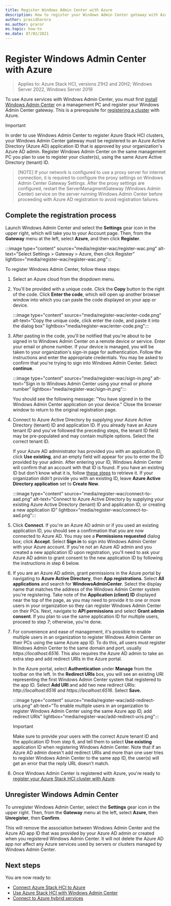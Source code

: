 ```yaml
---
title: Register Windows Admin Center with Azure
description: How to register your Windows Admin Center gateway with Azure.
author: prasidharora
ms.author: praror
ms.topic: how-to
ms.date: 07/02/2021
---
```


# Register Windows Admin Center with Azure

> Applies to: Azure Stack HCI, versions 21H2 and 20H2; Windows Server 2022, Windows Server 2019

To use Azure services with Windows Admin Center, you must first [install Windows Admin Center](/windows-server/manage/windows-admin-center/deploy/install) on a management PC and register your Windows Admin Center gateway. This is a prerequisite for [registering a cluster](../deploy/register-with-azure.md) with Azure.

   > [!IMPORTANT]
   > In order to use Windows Admin Center to register Azure Stack HCI clusters, your Windows Admin Center gateway must be registered to an Azure Active Directory (Azure AD) application ID that is approved by your organization's Azure AD admin. Register Windows Admin Center on the same management PC you plan to use to register your cluster(s), using the same Azure Active Directory (tenant) ID.

   > [NOTE]
   > If your network is configured to use a proxy server for internet connection, it is required to configure the proxy settings on Windows Admin Center Gateway Settings. After the proxy settings are configured, restart the ServerManagmentGateway (Windows Admin Center) service on the server running Windows Admin Center before proceeding with Azure AD registration to avoid registration failures.

## Complete the registration process

Launch Windows Admin Center and select the **Settings** gear icon in the upper right, which will take you to your Account page. Then, from the **Gateway** menu at the left, select **Azure**, and then click **Register**.

   :::image type="content" source="media/register-wac/register-wac.png" alt-text="Select Settings > Gateway > Azure, then click Register" lightbox="media/register-wac/register-wac.png":::

To register Windows Admin Center, follow these steps:

1. Select an Azure cloud from the dropdown menu.

2. You'll be provided with a unique code. Click the **Copy** button to the right of the code. Click **Enter the code**, which will open up another browser window into which you can paste the code displayed on your app or device.

   :::image type="content" source="media/register-wac/enter-code.png" alt-text="Copy the unique code, click enter the code, and paste it into the dialog box" lightbox="media/register-wac/enter-code.png":::

3. After pasting in the code, you'll be notified that you're about to be signed in to Windows Admin Center on a remote device or service. Enter your email or phone number. If your device is managed, you will be taken to your organization's sign-in page for authentication. Follow the instructions and enter the appropriate credentials. You may be asked to confirm that you're trying to sign into Windows Admin Center. Select **continue**.

   :::image type="content" source="media/register-wac/sign-in.png" alt-text="Sign in to Windows Admin Center using your email or phone number" lightbox="media/register-wac/sign-in.png":::

   You should see the following message: "You have signed in to the Windows Admin Center application on your device." Close the browser window to return to the original registration page.

4. Connect to Azure Active Directory by supplying your Azure Active Directory (tenant) ID and application ID. If you already have an Azure tenant ID and you've followed the preceding steps, the tenant ID field may be pre-populated and may contain multiple options. Select the correct tenant ID. 

   If your Azure AD administrator has provided you with an application ID, click **Use existing**, and an empty field will appear for you to enter the ID provided by your admin. After entering your ID, Windows Admin Center will confirm that an account with that ID is found. If you have an existing ID but don't know what it is, follow [these steps](/azure/active-directory/develop/howto-create-service-principal-portal#get-values-for-signing-in) to retrieve it. If your organization didn't provide you with an existing ID, leave **Azure Active Directory application** set to **Create New**.

   :::image type="content" source="media/register-wac/connect-to-aad.png" alt-text="Connect to Azure Active Directory by supplying your existing Azure Active Directory (tenant) ID and application ID, or creating a new application ID" lightbox="media/register-wac/connect-to-aad.png":::

5. Click **Connect**. If you're an Azure AD admin or if you used an existing application ID, you should see a confirmation that you are now connected to Azure AD. You may see a **Permissions requested** dialog box; click **Accept**. Select **Sign in** to sign into Windows Admin Center with your Azure account. If you're not an Azure AD admin and you created a new application ID upon registration, you'll need to ask your Azure AD admin to grant consent to the new application ID by following the instructions in step 6 below.

6. If you are an Azure AD admin, grant permissions in the Azure portal by navigating to **Azure Active Directory**, then **App registrations**. Select **All applications** and search for **WindowsAdminCenter**. Select the display name that matches the address of the Windows Admin Center system you're registering. Take note of the **Application (client) ID** displayed near the top of the page, as you may need to provide it to one or more users in your organization so they can register Windows Admin Center on their PCs. Next, navigate to **API permissions** and select **Grant admin consent**. If you plan to use the same application ID for multiple users, proceed to step 7; otherwise, you're done.

7. For convenience and ease of management, it's possible to enable multiple users in an organization to register Windows Admin Center on their PCs using the same Azure app ID. To do this, all users must register Windows Admin Center to the same domain and port, usually *https://localhost:6516*. This also requires the Azure AD admin to take an extra step and add redirect URIs in the Azure portal.

   In the Azure portal, select **Authentication** under **Manage** from the toolbar on the left. In the **Redirect URIs** box, you will see an existing URI representing the first Windows Admin Center system that registered to the app ID. Select **Add URI** and add two new redirect URIs: *http://localhost:6516* and *https://localhost:6516*. Select **Save.**

   :::image type="content" source="media/register-wac/add-redirect-uris.png" alt-text="To enable multiple users in an organization to register Windows Admin Center using the same Azure app ID, add redirect URIs" lightbox="media/register-wac/add-redirect-uris.png":::

   > [!IMPORTANT]
   > Make sure to provide your users with the correct Azure tenant ID and the application ID from step 6, and tell them to select **Use existing** application ID when registering Windows Admin Center. Note that if an Azure AD admin doesn't add redirect URIs and more than one user tries to register Windows Admin Center to the same app ID, the user(s) will get an error that the reply URL doesn't match.

8. Once Windows Admin Center is registered with Azure, you're ready to [register your Azure Stack HCI cluster with Azure](../deploy/register-with-azure.md).

## Unregister Windows Admin Center

To unregister Windows Admin Center, select the **Settings** gear icon in the upper right. Then, from the **Gateway** menu at the left, select **Azure**, then **Unregister**, then **Confirm**. 

This will remove the association between Windows Admin Center and the Azure AD app ID that was provided by your Azure AD admin or created when you registered Windows Admin Center. It will not delete the Azure AD app nor affect any Azure services used by servers or clusters managed by Windows Admin Center.

## Next steps

You are now ready to:

- [Connect Azure Stack HCI to Azure](../deploy/register-with-azure.md)
- [Use Azure Stack HCI with Windows Admin Center](../get-started.md)
- [Connect to Azure hybrid services](/windows-server/manage/windows-admin-center/azure/)
